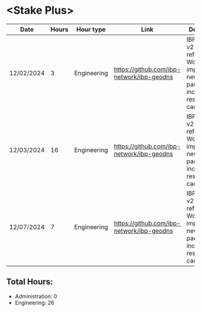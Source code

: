 # \<Stake Plus\>
| Date | Hours | Hour type | Link | Description | 
|---|---|---|---|---|
| 12/02/2024 | 3 | Engineering | https://github.com/ibp-network/ibp-geodns | IBP-GeoDNS v2 (Code refactor) - Working on implementing new monitor package including results caching. 
| 12/03/2024 | 16 | Engineering | https://github.com/ibp-network/ibp-geodns | IBP-GeoDNS v2 (Code refactor) - Working on implementing new monitor package including results caching. 
| 12/07/2024 | 7 | Engineering | https://github.com/ibp-network/ibp-geodns | IBP-GeoDNS v2 (Code refactor) - Working on implementing new monitor package including results caching. 


## Total Hours:
- Administration: 0
- Engineering: 26


